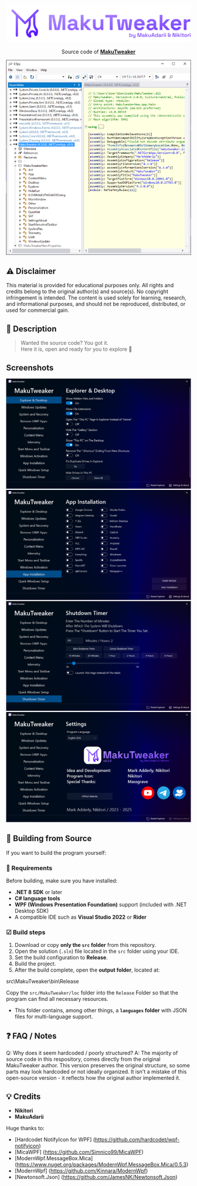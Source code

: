 <img src="https://github.com/individual55/MakuTweaker/blob/main/images/logo.png" alt="MakuTweaker">

<p align="center">
Source code of <a href="https://makutweaker.en.uptodown.com/windows"><strong>MakuTweaker</strong></a>
</p>

<img src="https://github.com/individual55/MakuTweaker/blob/main/images/codepreview.png" alt="Code">

## ⚠ Disclaimer
This material is provided for educational purposes only. All rights and credits belong to the 
original author(s) and source(s). No copyright infringement is intended. The content is used solely 
for learning, research, and informational purposes, and should not be reproduced, distributed, or 
used for commercial gain.

## 🧰 Description

> Wanted the source code? You got it.  
> Here it is, open and ready for you to explore 🚀

## Screenshots

<img src="https://github.com/individual55/MakuTweaker/blob/main/images/screenshots/1.png" alt="1">
<img src="https://github.com/individual55/MakuTweaker/blob/main/images/screenshots/2.png" alt="2">
<img src="https://github.com/individual55/MakuTweaker/blob/main/images/screenshots/3.png" alt="3">
<img src="https://github.com/individual55/MakuTweaker/blob/main/images/screenshots/4.png" alt="4">

## 🔨 Building from Source

If you want to build the program yourself:

### 🧩 Requirements
Before building, make sure you have installed:
- **.NET 8 SDK** or later
- **C# language tools**
- **WPF (Windows Presentation Foundation)** support (included with .NET Desktop SDK)
- A compatible IDE such as **Visual Studio 2022** or **Rider**

### ☑ Build steps

1. Download or copy **only the `src` folder** from this repository.
2. Open the solution (`.sln`) file located in the `src` folder using your IDE.
3. Set the build configuration to **Release**.
4. Build the project.
5. After the build complete, open the **output folder**, located at:

src\MakuTweaker\bin\Release

Copy the `src/MakuTweaker/loc` folder into the 
`Release` Folder so that the program can find all necessary resources.
- This folder contains, among other things, a **`languages` folder** with JSON 
files for multi-language support.

## ❓ FAQ / Notes
Q: Why does it seem hardcoded / poorly structured?
A: The majority of source code in this respository, comes directly from the original MakuTweaker author.
This version preserves the original structure, so 
some parts may look hardcoded or not ideally organized.
It isn't a mistake of this open-source version - it reflects how the original author implemented it.

## 💡 Credits

- **Nikitori**
- **MakuAdarii**

Huge thanks to:  

- [Hardcodet NotifyIcon for WPF] (https://github.com/hardcodet/wpf-notifyicon)  
- [MicaWPF] (https://github.com/Simnico99/MicaWPF)  
- [ModernWpf.MessageBox.Mica] (https://www.nuget.org/packages/ModernWpf.MessageBox.Mica/0.5.3)  
- [ModernWpf] (https://github.com/Kinnara/ModernWpf)  
- [Newtonsoft.Json] (https://github.com/JamesNK/Newtonsoft.Json) 
